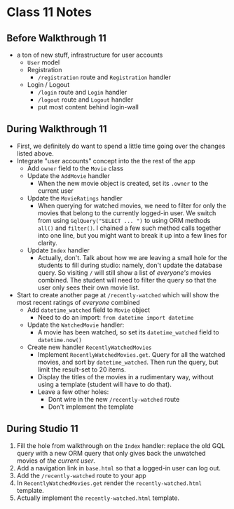 # Class 11 Notes

## Before Walkthrough 11

- a ton of new stuff, infrastructure for user accounts
  - `User` model
  - Registration
    - `/registration` route and `Registration` handler
  - Login / Logout
    - `/login` route and `Login` handler
    - `/logout` route and `Logout` handler
    - put most content behind login-wall

## During Walkthrough 11
  - First, we definitely do want to spend a little time going over the changes listed above.
  - Integrate "user accounts" concept into the the rest of the app
    - Add `owner` field to the `Movie` class
    - Update the `AddMovie` handler 
      - When the new movie object is created, set its `.owner` to the current user
    - Update the `MovieRatings` handler
      - When querying for watched movies, we need to filter for only the movies that belong to the currently logged-in user. We switch from using `GqlQuery("SELECT ... ")` to using ORM methods `all()` and `filter()`. I chained a few such method calls together into one line, but you might want to break it up into a few lines for clarity.
    - Update `Index` handler
      - Actually, don't. Talk about how we are leaving a small hole for the students to fill during studio: namely, don't update the database query. So visiting `/` will still show a list of *everyone's* movies combined. The student will need to filter the query so that the user only sees their own movie list. 
  - Start to create another page at `/recently-watched` which will show the most recent ratings of *everyone* combined
    - Add `datetime_watched` field to `Movie` object
      - Need to do an import: `from datetime import datetime`
    - Update the `WatchedMovie` handler:
      - A movie has been watched, so set its `datetime_watched` field to `datetime.now()`
    - Create new handler `RecentlyWatchedMovies`
      - Implement `RecentlyWatchedMovies.get`. Query for all the watched movies, and sort by `datetime_watched`. Then run the query, but limit the result-set to 20 items.
      - Display the titles of the movies in a rudimentary way, without using a template (student will have to do that).
      - Leave a few other holes: 
        - Dont wire in the new `/recently-watched` route
        - Don't implement the template
  
## During Studio 11
  1. Fill the hole from walkthrough on the `Index` handler: replace the old GQL query with a new ORM query that only gives back the unwatched movies of *the current user*.
  2. Add a navigation link in `base.html` so that a logged-in user can log out.
  3. Add the `/recently-watched` route to your app
  4. In `RecentlyWatchedMovies.get` render the `recently-watched.html` template.
  5. Actually implement the `recently-watched.html` template.
